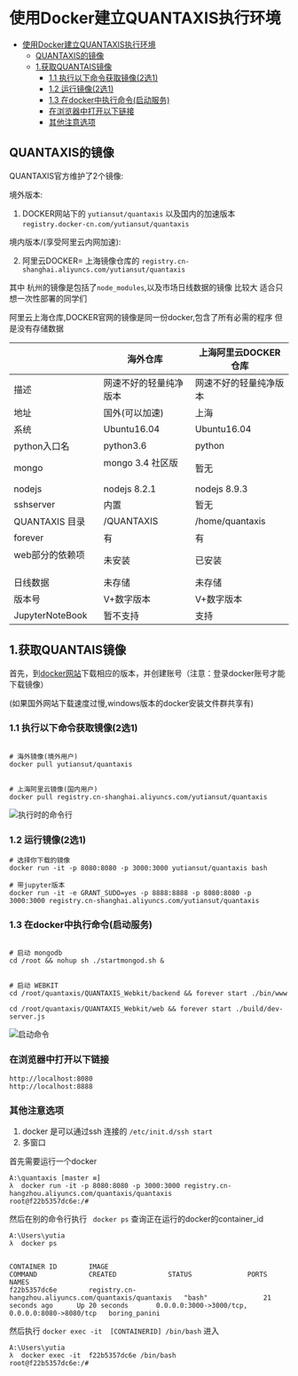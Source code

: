 # 使用Docker建立QUANTAXIS执行环境

<!-- TOC -->

- [使用Docker建立QUANTAXIS执行环境](#使用docker建立quantaxis执行环境)
    - [QUANTAXIS的镜像](#quantaxis的镜像)
    - [1.获取QUANTAIS镜像](#1获取quantais镜像)
        - [1.1 执行以下命令获取镜像(2选1)](#11-执行以下命令获取镜像2选1)
        - [1.2 运行镜像(2选1)](#12-运行镜像2选1)
        - [1.3 在docker中执行命令(启动服务)](#13-在docker中执行命令启动服务)
        - [在浏览器中打开以下链接](#在浏览器中打开以下链接)
        - [其他注意选项](#其他注意选项)

<!-- /TOC -->


## QUANTAXIS的镜像

QUANTAXIS官方维护了2个镜像:


境外版本:

1. DOCKER网站下的 ```yutiansut/quantaxis``` 以及国内的加速版本 ```registry.docker-cn.com/yutiansut/quantaxis```

境内版本/(享受阿里云内网加速):

2. 阿里云DOCKER= 上海镜像仓库的 ```registry.cn-shanghai.aliyuncs.com/yutiansut/quantaxis``` 


其中 杭州的镜像是包括了```node_modules```,以及市场日线数据的镜像  比较大 适合只想一次性部署的同学们

阿里云上海仓库,DOCKER官网的镜像是同一份docker,包含了所有必需的程序 但是没有存储数据

|                 |     海外仓库           | 上海阿里云DOCKER仓库   | 
| --------------- | ------------------- | --------------- | 
| 描述              | 网速不好的轻量纯净版本         | 网速不好的轻量纯净版本     | 
| 地址              | 国外(可以加速)            | 上海              | 
| 系统              | Ubuntu16.04         | Ubuntu16.04     | 
| python入口名       | python3.6           | python          |
| mongo           | mongo 3.4 社区版       | 暂无   | 
| nodejs          | nodejs 8.2.1        | nodejs 8.9.3   | 
| sshserver       | 内置                  | 暂无              |
| QUANTAXIS 目录    | /QUANTAXIS          | /home/quantaxis | 
| forever         | 有                   | 有               | 
| web部分的依赖项       | 未安装                 | 已安装            | 
| 日线数据            | 未存储                 | 未存储             | 
| 版本号             | V+数字版本              | V+数字版本          | 
| JupyterNoteBook | 暂不支持                | 支持              | 



## 1.获取QUANTAIS镜像

首先，到[docker网站](https://www.docker.com/)下载相应的版本，并创建账号（注意：登录docker账号才能下载镜像）

(如果国外网站下载速度过慢,windows版本的docker安装文件群共享有)


### 1.1 执行以下命令获取镜像(2选1)


```shell

# 海外镜像(境外用户)
docker pull yutiansut/quantaxis


# 上海阿里云镜像(国内用户)
docker pull registry.cn-shanghai.aliyuncs.com/yutiansut/quantaxis  

```


![执行时的命令行](http://osnhakmay.bkt.clouddn.com/QQ%E6%88%AA%E5%9B%BE20171213102629.png)


### 1.2 运行镜像(2选1)

```
# 选择你下载的镜像
docker run -it -p 8080:8080 -p 3000:3000 yutiansut/quantaxis bash

# 带jupyter版本
docker run -it -e GRANT_SUDO=yes -p 8888:8888 -p 8080:8080 -p 3000:3000 registry.cn-shanghai.aliyuncs.com/yutiansut/quantaxis
```


### 1.3 在docker中执行命令(启动服务)
```

# 启动 mongodb    
cd /root && nohup sh ./startmongod.sh &


# 启动 WEBKIT
cd /root/quantaxis/QUANTAXIS_Webkit/backend && forever start ./bin/www

cd /root/quantaxis/QUANTAXIS_Webkit/web && forever start ./build/dev-server.js

```

![启动命令](http://osnhakmay.bkt.clouddn.com/QQ%E6%88%AA%E5%9B%BE20171213104144.png)



### 在浏览器中打开以下链接
```angular2html
http://localhost:8080
http://localhost:8888
```


### 其他注意选项

1. docker 是可以通过ssh 连接的 ``` /etc/init.d/ssh start ```
2. 多窗口 

首先需要运行一个docker

```
A:\quantaxis [master ≡]
λ  docker run -it -p 8080:8080 -p 3000:3000 registry.cn-hangzhou.aliyuncs.com/quantaxis/quantaxis
root@f22b5357dc6e:/#

```
然后在别的命令行执行 ``` docker ps``` 查询正在运行的docker的container_id
```
A:\Users\yutia
λ  docker ps


CONTAINER ID        IMAGE                                                   COMMAND             CREATED             STATUS              PORTS                                            NAMES
f22b5357dc6e        registry.cn-hangzhou.aliyuncs.com/quantaxis/quantaxis   "bash"              21 seconds ago      Up 20 seconds       0.0.0.0:3000->3000/tcp, 0.0.0.0:8080->8080/tcp   boring_panini

```
然后执行 ```docker exec -it  [CONTAINERID] /bin/bash``` 进入

```
A:\Users\yutia
λ  docker exec -it  f22b5357dc6e /bin/bash
root@f22b5357dc6e:/#

```


